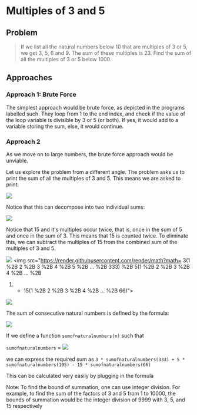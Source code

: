 # Multiples of 3 and 5  

## Problem  

> If we list all the natural numbers below 10 that are multiples of 3 or 5, we get 3, 5, 6 and 9. The sum of these multiples is 23.
> Find the sum of all the multiples of 3 or 5 below 1000.

## Approaches

### Approach 1: Brute Force  

The simplest approach would be brute force, as depicted in the programs labelled
such. They loop from 1 to the end index, and check if the value of the loop
variable is divisible by 3 or 5 (or both). If yes, it would add to a variable
storing the sum, else, it would continue.

### Approach 2

As we move on to large numbers, the brute force approach would be unviable.  

Let us explore the problem from a different angle. The problem asks us to print
the sum of all the multiples of 3 and 5. This means we are asked to print:

<img src="https://render.githubusercontent.com/render/math?math=Sum = 3 %2B 5
%2B 6 %2B 9 %2B 10 %2B 12 %2B 15 %2B ... %2B 999">

Notice that this can decompose into two individual sums:

<img src="https://render.githubusercontent.com/render/math?math=Sum = (3 %2B 6
%2B 9 %2B 12 %2B 15 %2B ... %2B 999) %2B (5 %2B 10 %2B 15 %2B 20 %2B ... %2B 995)">

Notice that 15 and it's multiples occur twice, that is, once in the sum of 5 and
once in the sum of 3. This means that 15 is counted twice. To eliminate this, we
can subtract the multiples of 15 from the combined sum of the multiples of 3 and
5.

<img src="https://render.githubusercontent.com/render/math?math=Sum = (3 %2B 6
%2B 9 %2B 12 %2B 15 %2B ... %2B 999) %2B (5 %2B 10 %2B 15 %2B 20 %2B ... %2B
995) - (15 %2B 30 %2B 45 %2B 60 %2B ... %2B 995)">
<img src="https://render.githubusercontent.com/render/math?math= 3(1 %2B 2
%2B 3 %2B 4 %2B 5 %2B ... %2B 333) %2B 5(1 %2B 2 %2B 3 %2B 4 %2B ... %2B
1)   - 15(1 %2B 2 %2B 3 %2B 4 %2B ... %2B 66)">
<img src="https://render.githubusercontent.com/render/math?math=Sum = = 3\sum_{i = 1}^{333} i + 5\sum_{i = 1}^{195} i - 15\sum_{i = 1}^{66} i">

The sum of consecutive natural numbers is defined by the formula:

<img src="https://render.githubusercontent.com/render/math?math=Sum = \sum_{i = 1}^{n} i = \frac{n(n + 1)}{2})">

If we define a function `sumofnaturalnumbers(n)` such that  

`sumofnaturalnumbers` = <img src="https://render.githubusercontent.com/render/math?math=\frac{n(n %2B 1)}{2}">

we can express the required sum as  `3 * sumofnaturalnumbers(333) + 5 * sumofnaturalnumbers(195) - 15 *
sumofnaturalnumbers(66)`

This can be calculated very easily by plugging in the formula

Note: To find the bound of summation, one can use integer division.
For example, to find the sum of the factors of 3 and 5 from 1 to 10000, the
bounds of summation would be the integer division of 9999 with 3, 5, and 15 respectively
